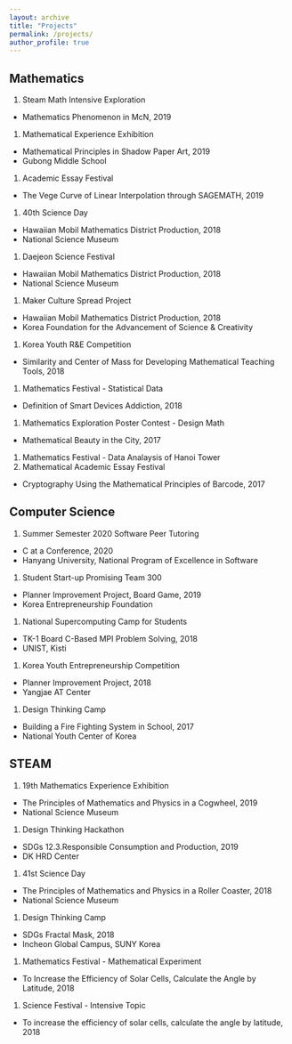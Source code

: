 ```yaml
---
layout: archive
title: "Projects"
permalink: /projects/
author_profile: true
---
```


## Mathematics
1. Steam Math Intensive Exploration
  * Mathematics Phenomenon in McN, 2019
1. Mathematical Experience Exhibition
  * Mathematical Principles in Shadow Paper Art, 2019
  * Gubong Middle School
1. Academic Essay Festival
  * The Vege Curve of Linear Interpolation through SAGEMATH, 2019
1. 40th Science Day
  * Hawaiian Mobil Mathematics District Production, 2018
  * National Science Museum
1. Daejeon Science Festival
  * Hawaiian Mobil Mathematics District Production, 2018
  * National Science Museum
1. Maker Culture Spread Project
  * Hawaiian Mobil Mathematics District Production, 2018
  * Korea Foundation for the Advancement of Science & Creativity
1. Korea Youth R&E Competition
  * Similarity and Center of Mass for Developing Mathematical Teaching Tools, 2018
1. Mathematics Festival - Statistical Data
  * Definition of Smart Devices Addiction, 2018
1. Mathematics Exploration Poster Contest - Design Math
  * Mathematical Beauty in the City, 2017
1. Mathematics Festival - Data Analaysis of Hanoi Tower
1. Mathematical Academic Essay Festival
  * Cryptography Using the Mathematical Principles of Barcode, 2017

## Computer Science
1. Summer Semester 2020 Software Peer Tutoring
  * C at a Conference, 2020
  * Hanyang University, National Program of Excellence in Software
1. Student Start-up Promising Team 300
  * Planner Improvement Project, Board Game, 2019
  * Korea Entrepreneurship Foundation
1. National Supercomputing Camp for Students
  * TK-1 Board C-Based MPI Problem Solving, 2018
  * UNIST, Kisti
1. Korea Youth Entrepreneurship Competition
  * Planner Improvement Project, 2018
  * Yangjae AT Center
1. Design Thinking Camp
  * Building a Fire Fighting System in School, 2017
  * National Youth Center of Korea
  
## STEAM
1. 19th Mathematics Experience Exhibition
  * The Principles of Mathematics and Physics in a Cogwheel, 2019
  * National Science Museum
1. Design Thinking Hackathon
  * SDGs 12.3.Responsible Consumption and Production, 2019
  * DK HRD Center
1. 41st Science Day
  * The Principles of Mathematics and Physics in a Roller Coaster, 2018
  * National Science Museum
1. Design Thinking Camp
  * SDGs Fractal Mask, 2018
  * Incheon Global Campus, SUNY Korea
1. Mathematics Festival - Mathematical Experiment
  * To Increase the Efficiency of Solar Cells, Calculate the Angle by Latitude, 2018
1. Science Festival - Intensive Topic
  * To increase the efficiency of solar cells, calculate the angle by latitude, 2018

<!--
{% if author.googlescholar %}
  You can also find my articles on <u><a href="{{author.googlescholar}}">my Google Scholar profile</a>.</u>
{% endif %}

{% include base_path %}

{% for post in site.publications reversed %}
  {% include archive-single.html %}
{% endfor %}
-->
